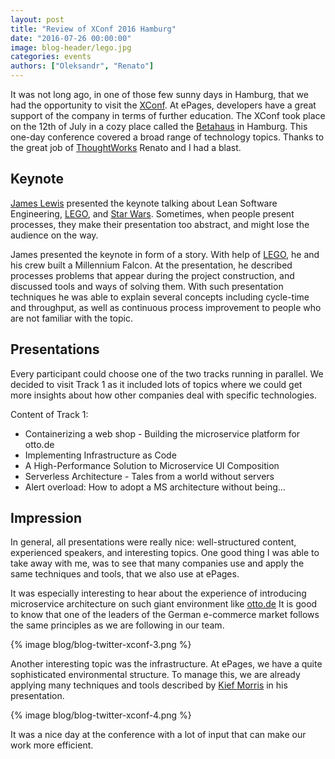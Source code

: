 ```yaml
---
layout: post
title: "Review of XConf 2016 Hamburg"
date: "2016-07-26 00:00:00"
image: blog-header/lego.jpg
categories: events
authors: ["Oleksandr", "Renato"]
---
```


It was not long ago, in one of those few sunny days in Hamburg, that we had the opportunity to visit the
[XConf](https://info.thoughtworks.com/Xconf-hamburg-2016.html). At ePages, developers have a great support of the company in terms of further education.
The XConf took place on the 12th of July in a cozy place called the [Betahaus](http://hamburg.betahaus.de/) in Hamburg.
This one-day conference covered a broad range of technology topics.
Thanks to the great job of [ThoughtWorks](https://www.thoughtworks.com/) Renato and I had a blast.

## Keynote

[James Lewis](https://twitter.com/boicy) presented the keynote talking about Lean Software Engineering, [LEGO](http://lego.com), and [Star Wars](http://www.starwars.com/).
Sometimes, when people present processes, they make their presentation too abstract, and might lose the audience on the way.

James presented the keynote in form of a story. With help of [LEGO](http://lego.com), he and his crew built a Millennium Falcon.
At the presentation, he described processes problems that appear during the project construction, and discussed tools and ways of solving them.
With such presentation techniques he was able to explain several concepts including cycle-time and throughput, as well as continuous process improvement to people who are not familiar with the topic.

## Presentations

Every participant could choose one of the two tracks running in parallel.
We decided to visit Track 1 as it included lots of topics where we could get more insights about how other companies deal with specific technologies.

Content of Track 1:

 - Containerizing a web shop - Building the microservice platform for otto.de
 - Implementing Infrastructure as Code
 - A High-Performance Solution to Microservice UI Composition
 - Serverless Architecture - Tales from a world without servers
 - Alert overload: How to adopt a MS architecture without being...

## Impression

In general, all presentations were really nice: well-structured content, experienced speakers, and interesting topics.
One good thing I was able to take away with me, was to see that many companies use and apply the same techniques and tools, that we also use at ePages.

It was especially interesting to hear about the experience of introducing microservice architecture on such giant environment like [otto.de](http://otto.de)
It is good to know that one of the leaders of the German e-commerce market follows the same principles as we are following in our team.

{% image blog/blog-twitter-xconf-3.png %}

Another interesting topic was the infrastructure.
At ePages, we have a quite sophisticated environmental structure.
To manage this, we are already applying many techniques and tools described by  [Kief Morris](https://twitter.com/kief) in his presentation.

{% image blog/blog-twitter-xconf-4.png %}

It was a nice day at the conference with a lot of input that can make our work more efficient.
